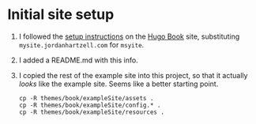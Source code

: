 # Initial site setup

1. I followed the [setup instructions][hugo-book-setup] on the [Hugo
   Book][hugo-book] site, substituting `mysite.jordanhartzell.com` for
   `msyite`.

2. I added a README.md with this info.

3. I copied the rest of the example site into this project, so that it
   actually *looks* like the example site.  Seems like a better
   starting point.

    ``` shell
    cp -R themes/book/exampleSite/assets .
    cp -R themes/book/exampleSite/config.* .
    cp -R themes/book/exampleSite/resources .
    ```

[hugo-book]: https://github.com/alex-shpak/hugo-book
[hugo-book-setup]: https://github.com/alex-shpak/hugo-book#creating-site-from-scratch
